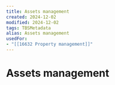 ```yaml
---
title: Assets management
created: 2024-12-02
modified: 2024-12-02
tags: TBSMetadata
alias: Assets management
usedFor:
- "[[16632 Property management]]"
---
```

# Assets management
